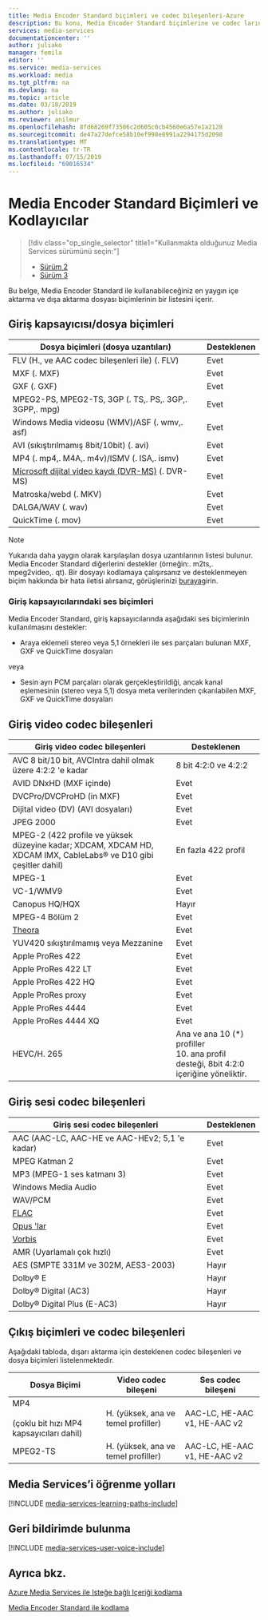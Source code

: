 ```yaml
---
title: Media Encoder Standard biçimleri ve codec bileşenleri-Azure
description: Bu konu, Media Encoder Standard biçimlerine ve codec larına genel bakış sunar.
services: media-services
documentationcenter: ''
author: juliako
manager: femila
editor: ''
ms.service: media-services
ms.workload: media
ms.tgt_pltfrm: na
ms.devlang: na
ms.topic: article
ms.date: 03/18/2019
ms.author: juliako
ms.reviewer: anilmur
ms.openlocfilehash: 8fd68269f73506c2d605c0cb4560e6a57e1a2128
ms.sourcegitcommit: de47a27defce58b10ef998e8991a2294175d2098
ms.translationtype: MT
ms.contentlocale: tr-TR
ms.lasthandoff: 07/15/2019
ms.locfileid: "69016534"
---
```

# <a name="media-encoder-standard-formats-and-codecs"></a>Media Encoder Standard Biçimleri ve Kodlayıcılar

> [!div class="op_single_selector" title1="Kullanmakta olduğunuz Media Services sürümünü seçin:"]
> * [Sürüm 2](media-services-media-encoder-standard-formats.md)
> * [Sürüm 3](../latest/media-encoder-standard-formats.md)

Bu belge, Media Encoder Standard ile kullanabileceğiniz en yaygın içe aktarma ve dışa aktarma dosyası biçimlerinin bir listesini içerir.

## <a name="input-containerfile-formats"></a>Giriş kapsayıcısı/dosya biçimleri
| Dosya biçimleri (dosya uzantıları) | Desteklenen |
| --- | --- |
| FLV (H., ve AAC codec bileşenleri ile) (. FLV) |Evet |
| MXF (. MXF) |Evet |
| GXF (. GXF) |Evet |
| MPEG2-PS, MPEG2-TS, 3GP (. TS,. PS,. 3GP,. 3GPP,. mpg) |Evet |
| Windows Media videosu (WMV)/ASF (. wmv,. asf) |Evet |
| AVI (sıkıştırılmamış 8bit/10bit) (. avi) |Evet |
| MP4 (. mp4,. M4A,. m4v)/ISMV (. ISA,. ismv) |Evet |
| [Microsoft dijital video kaydı (DVR-MS)](https://msdn.microsoft.com/library/windows/desktop/dd692984) (. DVR-MS) |Evet |
| Matroska/webd (. MKV) |Evet |
| DALGA/WAV (. wav) |Evet |
| QuickTime (. mov) |Evet |

> [!NOTE]
> Yukarıda daha yaygın olarak karşılaşılan dosya uzantılarının listesi bulunur. Media Encoder Standard diğerlerini destekler (örneğin:. m2ts,. mpeg2video,. qt). Bir dosyayı kodlamaya çalışırsanız ve desteklenmeyen biçim hakkında bir hata iletisi alırsanız, görüşlerinizi [buraya](https://feedback.azure.com/forums/169396-media-services/category/144411-encoding-and-processing/)girin.
> 
> 

### <a name="audio-formats-in-input-containers"></a>Giriş kapsayıcılarındaki ses biçimleri
Media Encoder Standard, giriş kapsayıcılarında aşağıdaki ses biçimlerinin kullanılmasını destekler:

* Araya eklemeli stereo veya 5,1 örnekleri ile ses parçaları bulunan MXF, GXF ve QuickTime dosyaları

veya

* Sesin ayrı PCM parçaları olarak gerçekleştirildiği, ancak kanal eşlemesinin (stereo veya 5,1) dosya meta verilerinden çıkarılabilen MXF, GXF ve QuickTime dosyaları

## <a name="input-video-codecs"></a>Giriş video codec bileşenleri
| Giriş video codec bileşenleri | Desteklenen |
| --- | --- |
| AVC 8 bit/10 bit, AVCIntra dahil olmak üzere 4:2:2 'e kadar |8 bit 4:2:0 ve 4:2:2 |
| AVID DNxHD (MXF içinde) |Evet |
| DVCPro/DVCProHD (in MXF) |Evet |
| Dijital video (DV) (AVI dosyaları) |Evet |
| JPEG 2000 |Evet |
| MPEG-2 (422 profile ve yüksek düzeyine kadar; XDCAM, XDCAM HD, XDCAM IMX, CableLabs® ve D10 gibi çeşitler dahil) |En fazla 422 profil |
| MPEG-1 |Evet |
| VC-1/WMV9 |Evet |
| Canopus HQ/HQX |Hayır |
| MPEG-4 Bölüm 2 |Evet |
| [Theora](https://en.wikipedia.org/wiki/Theora) |Evet |
| YUV420 sıkıştırılmamış veya Mezzanine |Evet |
| Apple ProRes 422 |Evet |
| Apple ProRes 422 LT |Evet |
| Apple ProRes 422 HQ |Evet |
| Apple ProRes proxy |Evet |
| Apple ProRes 4444 |Evet |
| Apple ProRes 4444 XQ |Evet |
| HEVC/H. 265| Ana ve ana 10 (&#42;) profiller<br/>10. ana profil desteği, 8bit 4:2:0 içeriğine yöneliktir. |

## <a name="input-audio-codecs"></a>Giriş sesi codec bileşenleri
| Giriş sesi codec bileşenleri | Desteklenen |
| --- | --- |
| AAC (AAC-LC, AAC-HE ve AAC-HEv2; 5,1 'e kadar) |Evet |
| MPEG Katman 2 |Evet |
| MP3 (MPEG-1 ses katmanı 3) |Evet |
| Windows Media Audio |Evet |
| WAV/PCM |Evet |
| [FLAC](https://en.wikipedia.org/wiki/FLAC)</a> |Evet |
| [Opus 'lar](https://go.microsoft.com/fwlink/?LinkId=822667) |Evet |
| [Vorbis](https://en.wikipedia.org/wiki/Vorbis)</a> |Evet |
| AMR (Uyarlamalı çok hızlı) |Evet |
| AES (SMPTE 331M ve 302M, AES3-2003) |Hayır |
| Dolby® E |Hayır |
| Dolby® Digital (AC3) |Hayır |
| Dolby® Digital Plus (E-AC3) |Hayır |

## <a name="output-formats-and-codecs"></a>Çıkış biçimleri ve codec bileşenleri
Aşağıdaki tabloda, dışarı aktarma için desteklenen codec bileşenleri ve dosya biçimleri listelenmektedir.

| Dosya Biçimi | Video codec bileşeni | Ses codec bileşeni |
| --- | --- | --- |
| MP4 <br/><br/>(çoklu bit hızı MP4 kapsayıcıları dahil) |H. (yüksek, ana ve temel profiller) |AAC-LC, HE-AAC v1, HE-AAC v2 |
| MPEG2-TS |H. (yüksek, ana ve temel profiller) |AAC-LC, HE-AAC v1, HE-AAC v2 |

## <a name="media-services-learning-paths"></a>Media Services’i öğrenme yolları
[!INCLUDE [media-services-learning-paths-include](../../../includes/media-services-learning-paths-include.md)]

## <a name="provide-feedback"></a>Geri bildirimde bulunma
[!INCLUDE [media-services-user-voice-include](../../../includes/media-services-user-voice-include.md)]

## <a name="see-also"></a>Ayrıca bkz.
[Azure Media Services ile Isteğe bağlı Içeriği kodlama](media-services-encode-asset.md)

[Media Encoder Standard ile kodlama](media-services-dotnet-encode-with-media-encoder-standard.md)

